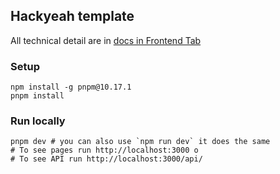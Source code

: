 ## Hackyeah template


All technical detail are in [docs in Frontend Tab](https://docs.google.com/document/d/1s3dbK2idycV7KRwIbKhNyM9upXksScCM0FkPzP7fCCA/edit?tab=t.ei2t7sxxeh9p)

### Setup
```
npm install -g pnpm@10.17.1
pnpm install
```


### Run locally
```
pnpm dev # you can also use `npm run dev` it does the same
# To see pages run http://localhost:3000 o
# To see API run http://localhost:3000/api/
```


